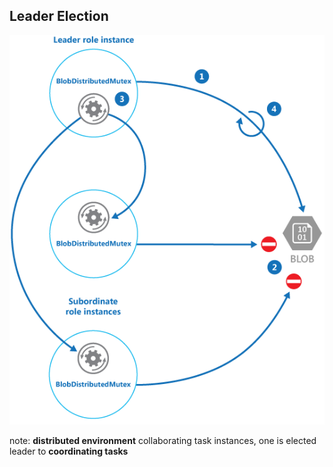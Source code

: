 ## Leader Election

![Leader Election](resources/images/leader-election.png)

note:
__distributed environment__
collaborating task instances, one is elected leader to __coordinating tasks__